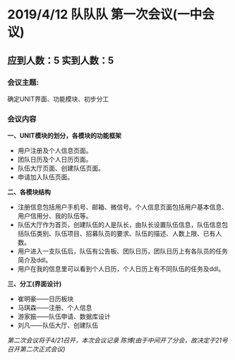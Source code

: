 # 2019/4/12  队队队 第一次会议(一中会议) #

## 应到人数：5  实到人数：5 ##

### 会议主题:  
确定UNIT界面、功能模块、初步分工

### 会议内容  
   
   
**一、UNIT模块的划分，各模块的功能框架**
- 用户注册及个人信息页面。
- 团队日历及个人日历页面。
- 队伍大厅页面、创建队伍页面。
- 申请加入队伍页面。

**二、各模块结构**  
- 注册信息包括用户手机号、邮箱、微信号。个人信息页面包括用户基本信息、用户信用分、我的队伍等。
- 队伍大厅作为首页，创建队伍的人是队长，由队长设置队伍信息，队伍信息包括队伍类别、队伍项目、招募队员的要求、队伍的描述、人数上限、已有人数。
- 用户进入一支队伍后，队伍有公告板、团队日历，团队日历上有各队员的任务简介及ddl。
- 用户在我的信息里可以看到个人日历，个人日历上有不同队伍的任务及ddl。

**三、分工(界面设计)**
- 崔明豪——日历板块
- 马琪森——注册、个人信息
- 游家振——队伍申请、数据库设计
- 刘凡——队伍大厅、创建队伍  
  
  
*第二次会议将于4/21召开，本次会议记录 陈博(由于中间开了分会，故决定于21号召开第二次正式会议)*
